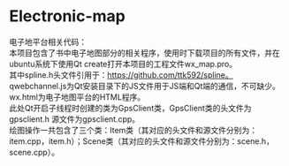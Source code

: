 # Electronic-map
 电子地平台相关代码：<br>
 本项目包含了书中电子地图部分的相关程序，使用时下载项目的所有文件，并在ubuntu系统下使用Qt create打开本项目的工程文件wx_map.pro。<br>
 其中spline.h头文件引用于：https://github.com/ttk592/spline。<br>
 qwebchannel.js为Qt安装目录下的JS文件用于JS端和Qt端的通信，不可缺少。<br>
 wx.html为电子地图平台的HTML程序。<br>
 此处Qt开启子线程时创建的类为GpsClient类，GpsClient类的头文件为gpsclient.h 源文件为gpsclient.cpp。<br>
 绘图操作一共包含了三个类：Item类（其对应的头文件和源文件分别为：item.cpp，item.h）；Scene类（其对应的头文件和源文件分别为：scene.h，scene.cpp）。<br>
 
 
 
 
 


